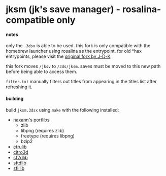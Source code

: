 # jksm (jk's save manager) - rosalina-compatible only

#### notes

only the `.3dsx` is able to be used. this fork is only compatible with the homebrew launcher using rosalina as the entrypoint. for old *hax entrypoints, please visit the [original fork by J-D-K](https://github.com/J-D-K/JKSM).

this fork moves `/jksv` to `/3ds/jksm`. saves must be moved to this new path before being able to access them.

`filter.txt` manually filters out titles from appearing in the titles list after refreshing it.

#### building

build `jksm.3dsx` using `make` with the following installed:

* [naxann's portlibs](https://github.com/Naxann/3ds_portlibs)
	* zlib
	* libpng (requires zlib)
	* freetype (requires libpng)
	* bzip2
* [ctrulib](https://github.com/smealum/ctrulib)
* [citro3d](https://github.com/fincs/citro3d)
* [sf2dlib](https://github.com/xerpi/sf2dlib)
* [sftdlib](https://github.com/xerpi/sftdlib)
* [sfillib](https://github.com/xerpi/sfillib)
